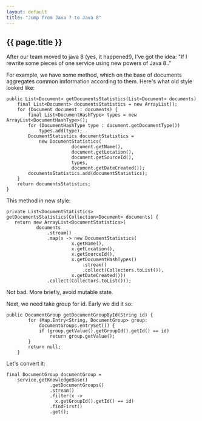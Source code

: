 ```yaml
---
layout: default
title: "Jump from Java 7 to Java 8"
---
```


## {{ page.title }}

After our team moved to java 8 (yes, it happened!), I've got the idea: "If I rewrite some pieces of one service using new powers of Java 8.."

For example, we have some method, which on the base of documents aggregates common imformation according to them. Here's what old style looked like:
<pre><code><span class="java_keyword">public</span> List&lt;Document&gt; getDocumentsStatistics(List&lt;Document&gt; documents)
    <span class="java_keyword">final</span> List&lt;Document&gt; documentsStatistics = <span class="java_keyword">new</span> ArrayList();
    <span class="java_keyword">for</span> (Document document : documents) {
        <span class="java_keyword">final</span> List&lt;DocumentHashType&gt; types = <span class="java_keyword">new</span> ArrayList&lt;DocumentHashType&gt;();
        <span class="java_keyword">for</span> (DocumentHashType type : document.getDocumentType())
            types.add(type);
        DocumentStatistics documentStatistics = 
        	<span class="java_keyword">new</span> DocumentStatistics(
                        document.getName(),
                        document.getLocation(),
                        document.getSourceId(),
                        types,
                        document.getDateCreated());
        documentsStatistics.add(documentStatistics);
    }
    <span class="java_keyword">return</span> documentsStatistics;
}
</code></pre>

This method in new style:
<pre><code><span class="java_keyword">private</span> List&lt;DocumentStatistics&gt; getDocumentsStatistics(Collection&lt;Document&gt; documents) {
   <span class="java_keyword">return new</span> ArrayList&lt;DocumentStatistics&gt;(
           documents
               .stream()
               .map(x -> <span class="java_keyword">new</span> DocumentStatistics(
                        x.getName(),
                        x.getLocation(),
                        x.getSourceId(),
                        x.getDocumentHashTypes()
                            .stream()
                            .collect(Collectors.toList()),
                        x.getDateCreated()))
               .collect(Collectors.toList()));
</code></pre>

Not bad. More briefly, avoid mutable state.

Next, we need take group for id. Early we did it so:
<pre><code><span class="java_keyword">public</span> DocumentGroup getDocumentGroupById(String id) {
        <span class="java_keyword">for</span> (Map.Entry&lt;String, DocumentGroup&gt; group:
        	documentGroups.entrySet()) {
            <span class="java_keyword">if</span> (group.getValue().getGroupId().getId() == id)
                <span class="java_keyword">return</span> group.getValue();
        }
        <span class="java_keyword">return</span> null;
    }
</code></pre>

Let's convert it:
<pre><code><span class="java_keyword">final</span> DocumentGroup documentGroup = 
	service.getKnowledgeBase()
                .getDocumentGroups()
                .stream()
                .filter(x ->
               	  x.getGroupId().getId() == id)
                .findFirst()
                .get();
</code></pre>